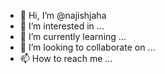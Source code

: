 - 👋 Hi, I’m @najishjaha
- 👀 I’m interested in ...
- 🌱 I’m currently learning ...
- 💞️ I’m looking to collaborate on ...
- 📫 How to reach me ...

<!---
najishjaha/najishjaha is a ✨ special ✨ repository because its `README.md` (this file) appears on your GitHub profile.
You can click the Preview link to take a look at your changes.
--->
